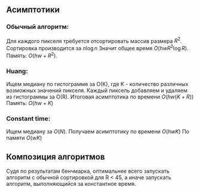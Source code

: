 ## Асимптотики

### Обычный алгоритм:

Для каждого пикселя требуется отсортировать массив размера $R^2$. Сортировка производится за $n\log n$
Значит общее время $O(hwR^2\log R)$. Память: $O(hw + R^2)$.

### Huang:

Ищем медиану по гистограмме за O(K), где K - количество различных возможных значений пикселя.
Каждый пиксель добавляем и удаляем из гистограммы за O(R).
Итоговая асимптотика по времени $O(hw(K + R))$
Память: $O(hw + K)$

### Constant time:
Ищем медиану за $O(N)$. Получаем асимптотику по времени $O(hwK)$
По памяти $O(wK)$

## Композиция алгоритмов

Судя по результатам бенчмарка, оптимальнее всего запускать алгоритм с обычной сортировкой
для R < 45, а иначе запускать алгоритм, выполняющийся за константное время.



